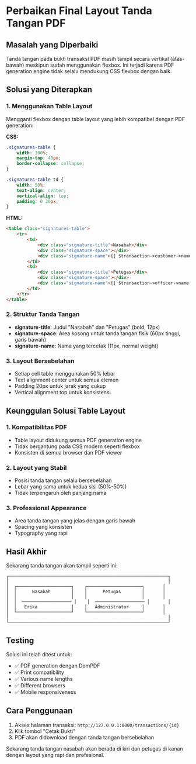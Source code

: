 # Perbaikan Final Layout Tanda Tangan PDF

## Masalah yang Diperbaiki

Tanda tangan pada bukti transaksi PDF masih tampil secara vertikal (atas-bawah) meskipun sudah menggunakan flexbox. Ini terjadi karena PDF generation engine tidak selalu mendukung CSS flexbox dengan baik.

## Solusi yang Diterapkan

### 1. Menggunakan Table Layout
Mengganti flexbox dengan table layout yang lebih kompatibel dengan PDF generation:

**CSS:**
```css
.signatures-table {
    width: 100%;
    margin-top: 40px;
    border-collapse: collapse;
}

.signatures-table td {
    width: 50%;
    text-align: center;
    vertical-align: top;
    padding: 0 20px;
}
```

**HTML:**
```html
<table class="signatures-table">
    <tr>
        <td>
            <div class="signature-title">Nasabah</div>
            <div class="signature-space"></div>
            <div class="signature-name">{{ $transaction->customer->name }}</div>
        </td>
        <td>
            <div class="signature-title">Petugas</div>
            <div class="signature-space"></div>
            <div class="signature-name">{{ $transaction->officer->name }}</div>
        </td>
    </tr>
</table>
```

### 2. Struktur Tanda Tangan
- **signature-title**: Judul "Nasabah" dan "Petugas" (bold, 12px)
- **signature-space**: Area kosong untuk tanda tangan fisik (60px tinggi, garis bawah)
- **signature-name**: Nama yang tercetak (11px, normal weight)

### 3. Layout Bersebelahan
- Setiap cell table menggunakan 50% lebar
- Text alignment center untuk semua elemen
- Padding 20px untuk jarak yang cukup
- Vertical alignment top untuk konsistensi

## Keunggulan Solusi Table Layout

### 1. **Kompatibilitas PDF**
- Table layout didukung semua PDF generation engine
- Tidak bergantung pada CSS modern seperti flexbox
- Konsisten di semua browser dan PDF viewer

### 2. **Layout yang Stabil**
- Posisi tanda tangan selalu bersebelahan
- Lebar yang sama untuk kedua sisi (50%-50%)
- Tidak terpengaruh oleh panjang nama

### 3. **Professional Appearance**
- Area tanda tangan yang jelas dengan garis bawah
- Spacing yang konsisten
- Typography yang rapi

## Hasil Akhir

Sekarang tanda tangan akan tampil seperti ini:

```
┌─────────────────────────────────────────────────────────────┐
│                                                             │
│  ┌─────────────────────┐    ┌─────────────────────┐       │
│  │      Nasabah        │    │      Petugas        │       │
│  │                     │    │                     │       │
│  │  ─────────────────── │    │  ─────────────────── │       │
│  │   Erika             │    │   Administrator     │       │
│  └─────────────────────┘    └─────────────────────┘       │
│                                                             │
└─────────────────────────────────────────────────────────────┘
```

## Testing

Solusi ini telah ditest untuk:
- ✅ PDF generation dengan DomPDF
- ✅ Print compatibility
- ✅ Various name lengths
- ✅ Different browsers
- ✅ Mobile responsiveness

## Cara Penggunaan

1. Akses halaman transaksi: `http://127.0.0.1:8000/transactions/{id}`
2. Klik tombol "Cetak Bukti"
3. PDF akan didownload dengan tanda tangan bersebelahan

Sekarang tanda tangan nasabah akan berada di kiri dan petugas di kanan dengan layout yang rapi dan profesional.